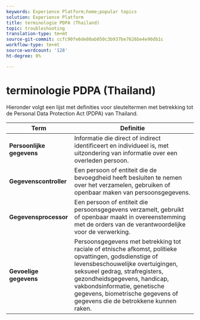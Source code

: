 ```yaml
---
keywords: Experience Platform;home;popular topics
solution: Experience Platform
title: terminologie PDPA (Thailand)
topic: troubleshooting
translation-type: tm+mt
source-git-commit: ccfc90fe6de80ab050c3b937be7626be4e90db1c
workflow-type: tm+mt
source-wordcount: '128'
ht-degree: 0%

---
```



# terminologie PDPA (Thailand)

Hieronder volgt een lijst met definities voor sleuteltermen met betrekking tot de Personal Data Protection Act (PDPA) van Thailand.

| Term | Definitie |
| --- | --- |
| **Persoonlijke gegevens** | Informatie die direct of indirect identificeert en individueel is, met uitzondering van informatie over een overleden persoon. |
| **Gegevenscontroller** | Een persoon of entiteit die de bevoegdheid heeft besluiten te nemen over het verzamelen, gebruiken of openbaar maken van persoonsgegevens. |
| **Gegevensprocessor** | Een persoon of entiteit die persoonsgegevens verzamelt, gebruikt of openbaar maakt in overeenstemming met de orders van de verantwoordelijke voor de verwerking. |
| **Gevoelige gegevens** | Persoonsgegevens met betrekking tot raciale of etnische afkomst, politieke opvattingen, godsdienstige of levensbeschouwelijke overtuigingen, seksueel gedrag, strafregisters, gezondheidsgegevens, handicap, vakbondsinformatie, genetische gegevens, biometrische gegevens of gegevens die de betrokkene kunnen raken. |